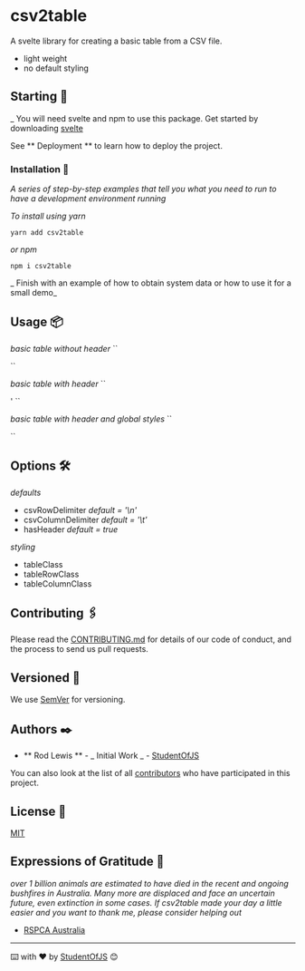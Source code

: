 # csv2table

A svelte library for creating a basic table from a CSV file.

- light weight
- no default styling

## Starting 🚀

\_ You will need svelte and npm to use this package. Get started by downloading [svelte](http://svelte.dev)

See ** Deployment ** to learn how to deploy the project.

### Installation 🔧

_A series of step-by-step examples that tell you what you need to run to have a development environment running_

_To install using yarn_

`yarn add csv2table`

_or npm_

`npm i csv2table`

_ Finish with an example of how to obtain system data or how to use it for a small demo_

## Usage 📦

_basic table without header_
``

<script>
  import {BasicTable} from 'csv2table'
  import csvData from './csvData'
</script>
<BasicTable csv={csvData} csvColumnDelimiter="," hasHeader={false} />
``

_basic table with header_
``

<script>
  import {BasicTable} from 'csv2table'
  import csvData from './csvData'
</script>'
<BasicTable csv={csvData} csvColumnDelimiter="," />
``

_basic table with header and global styles_
``

<script>
  import { BasicTable } from "./table";
  import { TEST_DATA } from "../testData";
</script>

<style>
  :global(table) {
    border-collapse: collapse;
    width: 100%;
  }

  :global(th),
  :global(td) {
    text-align: left;
    padding: 8px;
  }

  :global(tr:nth-child(even)) {
    background-color: #f2f2f2;
  }

  :global(th) {
    background-color: #4caf50;
    color: white;
  }
</style>

<BasicTable csv={TEST_DATA} csvColumnDelimiter="," />
``

## Options 🛠️

_defaults_

- csvRowDelimiter _default = '\n'_
- csvColumnDelimiter _default = '\t'_
- hasHeader _default = true_

_styling_

- tableClass
- tableRowClass
- tableColumnClass

## Contributing 🖇️

Please read the [CONTRIBUTING.md](https://gist.github.com/villanuevand/xxxxxx) for details of our code of conduct, and the process to send us pull requests.

## Versioned 📌

We use [SemVer](http://semver.org/) for versioning.

## Authors ✒️

- ** Rod Lewis ** - _ Initial Work _ - [StudentOfJS](https://github.com/StudentOfJS)

You can also look at the list of all [contributors](https://github.com/studentofjs/csv2table/contributors) who have participated in this project.

## License 📄

[MIT](LICENSE)

## Expressions of Gratitude 🎁

_over 1 billion animals are estimated to have died in the recent and ongoing bushfires in Australia. Many more are displaced and face an uncertain future, even extinction in some cases. If csv2table made your day a little easier and you want to thank me, please consider helping out_

- [RSPCA Australia](https://www.rspca.org.au/blog/2020/how-help-animals-during-bushfire-crisis)

---

⌨️ with ❤️ by [StudentOfJS](https://github.com/StudentOfJS) 😊
